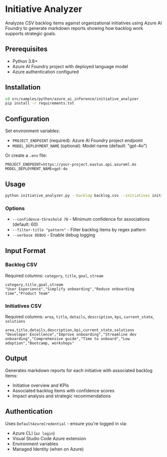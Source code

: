 # Initiative Analyzer

Analyzes CSV backlog items against organizational initiatives using Azure AI Foundry to generate markdown reports showing how backlog work supports strategic goals.

## Prerequisites

- Python 3.8+
- Azure AI Foundry project with deployed language model
- Azure authentication configured

## Installation

```bash
cd src/samples/python/azure_ai_inference/initiative_analyzer
pip install -r requirements.txt
```

## Configuration

Set environment variables:

- `PROJECT_ENDPOINT` (required): Azure AI Foundry project endpoint
- `MODEL_DEPLOYMENT_NAME` (optional): Model name (default: "gpt-4o")

Or create a `.env` file:

```env
PROJECT_ENDPOINT=https://your-project.eastus.api.azureml.ms
MODEL_DEPLOYMENT_NAME=gpt-4o
```

## Usage

```bash
python initiative_analyzer.py --backlog backlog.csv --initiatives initiatives.csv --output reports/
```

### Options

- `--confidence-threshold 70` - Minimum confidence for associations (default: 60)
- `--filter-title "pattern"` - Filter backlog items by regex pattern
- `--verbose DEBUG` - Enable debug logging

## Input Format

### Backlog CSV

Required columns: `category`, `title`, `goal`, `stream`

```csv
category,title,goal,stream
"User Experience","Simplify onboarding","Reduce onboarding time","Product Team"
```

### Initiatives CSV

Required columns: `area`, `title`, `details`, `description`, `kpi`, `current_state`, `solutions`

```csv
area,title,details,description,kpi,current_state,solutions
"Developer Excellence","Improve onboarding","Streamline dev onboarding","Comprehensive guide","Time to onboard","Low adoption","Bootcamp, workshops"
```

## Output

Generates markdown reports for each initiative with associated backlog items:

- Initiative overview and KPIs
- Associated backlog items with confidence scores
- Impact analysis and strategic recommendations

## Authentication

Uses `DefaultAzureCredential` - ensure you're logged in via:

- Azure CLI (`az login`)
- Visual Studio Code Azure extension
- Environment variables
- Managed Identity (when on Azure)
